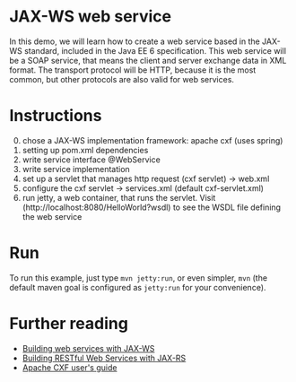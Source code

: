 # JAX-WS web service

In this demo, we will learn how to create a web service based in the 
JAX-WS standard, included in the Java EE 6 specification. This web service will
be a SOAP service, that means the client and server exchange data in XML format.
The transport protocol will be HTTP, because it is the most common, but other
protocols are also valid for web services.

# Instructions

0. chose a JAX-WS implementation framework: apache cxf (uses spring)
1. setting up pom.xml dependencies
2. write service interface @WebService
3. write service implementation
4. set up a servlet that manages http request (cxf servlet) -> web.xml
5. configure the cxf servlet -> services.xml (default cxf-servlet.xml)
6. run jetty, a web container, that runs the servlet. Visit 
(http://localhost:8080/HelloWorld?wsdl) to see the WSDL file defining the web service

# Run

To run this example, just type `mvn jetty:run`, or even simpler, `mvn` (the default
maven goal is configured as `jetty:run` for your convenience).

# Further reading

- [Building web services with JAX-WS](http://docs.oracle.com/javaee/6/tutorial/doc/bnayl.html)
- [Building RESTful Web Services with JAX-RS](http://docs.oracle.com/javaee/6/tutorial/doc/giepu.html)
- [Apache CXF user's guide](http://cxf.apache.org/docs/index.html)
